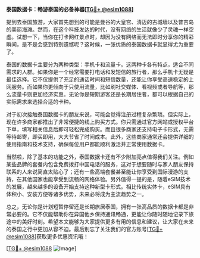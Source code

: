 **泰国数据卡：畅游泰国的必备神器[[TG💪+ @esim1088](https://t.me/s/esim1088)]**

提到去泰国旅游，大家首先想到的可能是曼谷的大皇宫、清迈的古城墙以及普吉岛的美丽海滩。然而，在这个科技发达的时代，没有网络的生活就像少了灵魂一样空虚。试想一下，当你在打卡网红景点时，却因为没有网络而无法即时分享你的精彩瞬间，是不是会感到特别遗憾呢？这时候，一张优质的泰国数据卡就显得尤为重要了。

泰国的数据卡主要分为两种类型：手机卡和流量卡。这两种卡各有特点，适合不同需求的人群。如果你是一个经常需要打电话和发短信的旅行者，那么手机卡无疑是最佳选择。它不仅提供了充足的通话时间和短信数量，还能让你享受高速稳定的上网服务。而如果你更倾向于只使用流量，比如刷社交媒体、看视频或者导航等，那么流量卡则更加经济实惠。无论你是短期游客还是长期居住者，都可以根据自己的实际需求来选择合适的卡种。

对于初次接触泰国数据卡的朋友来说，可能会觉得注册过程复杂繁琐。但实际上，现在许多商家都推出了非常便捷的线上购买方式。你只需通过官方网站或授权平台下单，填写相关信息后即可轻松完成购买。而且很多商家还支持电子卡形式，无需等待邮寄，即买即用，大大节省了时间成本。此外，这些商家通常还会提供详细的使用指南和技术支持，确保每位用户都能顺利激活并正常使用数据卡。

当然啦，除了基本的功能之外，泰国数据卡还有不少附加亮点值得我们关注。例如某些品牌的套餐内包含免费拨打中国电话的服务，这对于想要随时与家人朋友保持联系的人来说简直太贴心了；还有一些高端套餐甚至能让你享受到国际漫游的支持，在其他国家也能享受到流畅的网络体验。另外值得一提的是，随着eSIM技术的发展，越来越多的设备开始支持这种新型卡形式。相比传统实体卡，eSIM具有体积小、安装方便等诸多优势，未来必将成为主流趋势之一。

总之，无论你是计划短暂停留还是长期旅居泰国，拥有一张高品质的数据卡都是非常必要的。它不仅能帮助你在异国他乡保持通讯畅通，更能让你随时随地记录下旅途中的美好时刻。希望本文能够为大家提供更多有用的信息和建议，让大家在未来的泰国之行中更加从容不迫。最后别忘了关注我们的官方账号[[TG💪+ @esim1088](https://t.me/s/esim1088)]获取更多优惠资讯哦！

[[TG💪+ @esim1088](https://t.me/s/esim1088) ![Image](https://i.postimg.cc/4NQfJmqS/Snipaste-2025-05-13-00-14-12.png)]